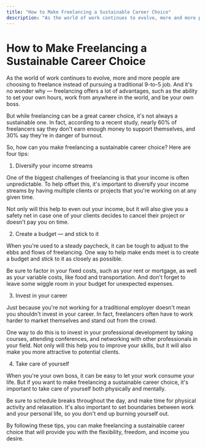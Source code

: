 ```yaml
---
title: "How to Make Freelancing a Sustainable Career Choice"
description: "As the world of work continues to evolve, more and more people are choosing to freelance instead of pursuing a traditional 9-to-5 job. And it's no wonder why — freelancing offers a lot of advantages, such as the ability to set your own hours, work from anywhere in the world, and be your own boss."
---
```


# How to Make Freelancing a Sustainable Career Choice

As the world of work continues to evolve, more and more people are choosing to freelance instead of pursuing a traditional 9-to-5 job. And it's no wonder why — freelancing offers a lot of advantages, such as the ability to set your own hours, work from anywhere in the world, and be your own boss.

But while freelancing can be a great career choice, it's not always a sustainable one. In fact, according to a recent study, nearly 60% of freelancers say they don't earn enough money to support themselves, and 30% say they're in danger of burnout.

So, how can you make freelancing a sustainable career choice? Here are four tips:

1. Diversify your income streams

One of the biggest challenges of freelancing is that your income is often unpredictable. To help offset this, it's important to diversify your income streams by having multiple clients or projects that you're working on at any given time.

Not only will this help to even out your income, but it will also give you a safety net in case one of your clients decides to cancel their project or doesn't pay you on time.

2. Create a budget — and stick to it

When you're used to a steady paycheck, it can be tough to adjust to the ebbs and flows of freelancing. One way to help make ends meet is to create a budget and stick to it as closely as possible.

Be sure to factor in your fixed costs, such as your rent or mortgage, as well as your variable costs, like food and transportation. And don't forget to leave some wiggle room in your budget for unexpected expenses.

3. Invest in your career

Just because you're not working for a traditional employer doesn't mean you shouldn't invest in your career. In fact, freelancers often have to work harder to market themselves and stand out from the crowd.

One way to do this is to invest in your professional development by taking courses, attending conferences, and networking with other professionals in your field. Not only will this help you to improve your skills, but it will also make you more attractive to potential clients.

4. Take care of yourself

When you're your own boss, it can be easy to let your work consume your life. But if you want to make freelancing a sustainable career choice, it's important to take care of yourself both physically and mentally.

Be sure to schedule breaks throughout the day, and make time for physical activity and relaxation. It's also important to set boundaries between work and your personal life, so you don't end up burning yourself out.

By following these tips, you can make freelancing a sustainable career choice that will provide you with the flexibility, freedom, and income you desire.
